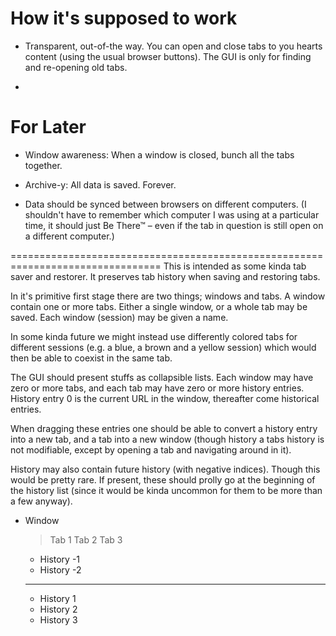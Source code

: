 How it's supposed to work
=========================

* Transparent, out-of-the way. You can open and close tabs to you hearts
  content (using the usual browser buttons). The GUI is only for finding and
  re-opening old tabs.

* 




For Later
=========
* Window awareness: When a window is closed, bunch all the tabs together.

* Archive-y: All data is saved. Forever.

* Data should be synced between browsers on different computers. (I shouldn't
  have to remember which computer I was using at a particular time, it should
  just Be There™ – even if the tab in question is still open on a different
  computer.)

================================================================================
This is intended as some kinda tab saver and restorer. It preserves tab history
when saving and restoring tabs.


In it's primitive first stage there are two things; windows and tabs. A window
contain one or more tabs. Either a single window, or a whole tab may be saved.
Each window (session) may be given a name.

In some kinda future we might instead use differently colored tabs for
different sessions (e.g. a blue, a brown and a yellow session) which would then
be able to coexist in the same tab.

The GUI should present stuffs as collapsible lists. Each window may have zero
or more tabs, and each tab may have zero or more history entries. History entry
0 is the current URL in the window, thereafter come historical entries.

When dragging these entries one should be able to convert a history entry into
a new tab, and a tab into a new window (though history a tabs history is not
modifiable, except by opening a tab and navigating around in it).

History may also contain future history (with negative indices). Though this
would be pretty rare. If present, these should prolly go at the beginning of
the history list (since it would be kinda uncommon for them to be more than a
few anyway).

  * Window
    > Tab 1
    > Tab 2
    > Tab 3
      + History -1
      + History -2
      ------------
      + History 1
      + History 2
      + History 3
